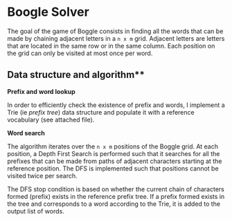 # Boogle Solver

The goal of the game of Boggle consists in finding all the words that can be made by chaining adjacent letters in a `n x m` grid.
Adjacent letters are letters that are located in the same row or in the same column.
Each position on the grid can only be visited at most once per word.

## Data structure and algorithm**

**Prefix and word lookup**

In order to efficiently check the existence  of prefix and words, I implement a Trie (ie _prefix tree_) data structure and populate it with a reference vocabulary (see attached file).


**Word search**

The algorithm iterates over the `n x m` positions of the Boggle grid.
At each position, a Depth First Search is performed such that it searches for all the prefixes that can be made from paths of adjacent characters starting at the reference position. The DFS is implemented such that positions cannot be visited twice per search.

The DFS stop condition is based on whether the current chain of characters formed (prefix) exists in the reference prefix tree.
If a prefix formed exists in the tree and corresponds to a word according to the Trie, it is added to the output list of words.

